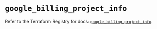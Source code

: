 # `google_billing_project_info`

Refer to the Terraform Registry for docs: [`google_billing_project_info`](https://registry.terraform.io/providers/hashicorp/google-beta/6.42.0/docs/resources/google_billing_project_info).
